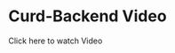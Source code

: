 # Curd-Backend Video 
<a herf="https://drive.google.com/file/d/1oH16124O_eSkaQRLsCa4GPYRH_OEHjAk/view?usp=sharing">Click here to watch Video</a>
